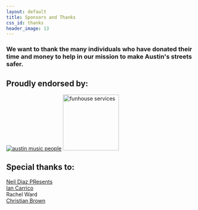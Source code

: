 ```yaml
---
layout: default
title: Sponsors and Thanks
css_id: thanks
header_image: 13
---
```


### We want to thank the many individuals who have donated their time and money to help in our mission to make Austin's streets safer.

## Proudly endorsed by:

<a href="http://austinmusicpeople.org" target="_blank"><img alt="austin music people" src="http://austinmusicpeople.org/wp-content/uploads/amp.png"></a>
<a href="http://wearethepartypeople.com/" target="_blank"><img alt="funhouse services" src="http://wearethepartypeople.com/wp-content/uploads/2013/10/funhouselogored.png" width="150"></a>


## Special thanks to:

<a href="http://www.neildiaz.com/site/" target="_blank">Neil Diaz PResents</a>   
<a href="https://twitter.com/iamcarrico" target="_blank">Ian Carrico</a>   
Rachel Ward  
<a href="http://www.christianbrownfilm.com" target="_blank">Christian Brown</a> 
